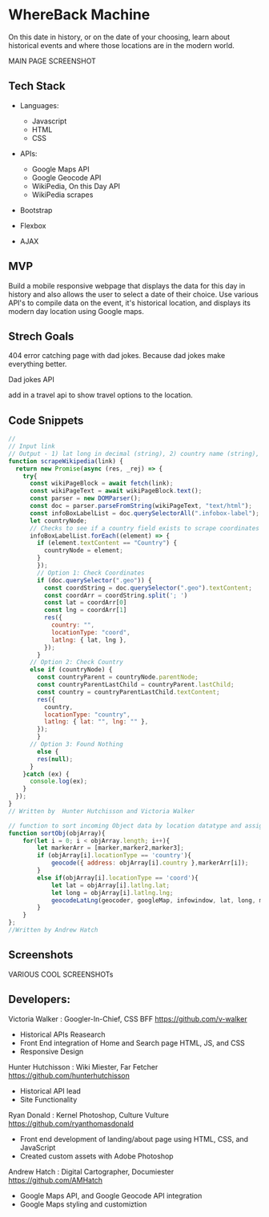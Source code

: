 # WhereBack Machine
On this date in history, or on the date of your choosing, learn about historical events and where those locations are in the modern world. 


MAIN PAGE SCREENSHOT


## Tech Stack 

- Languages:
    - Javascript
    - HTML
    - CSS
- APIs:
    - Google Maps API
    - Google Geocode API
    - WikiPedia, On this Day API
    - WikiPedia scrapes

- Bootstrap
- Flexbox
- AJAX

## MVP
 
Build a mobile responsive webpage that displays the data for this day in history and also allows the user to select a date of their choice. 
Use various API's to compile data on the event, it's historical location, and displays its modern day location using Google maps.




## Strech Goals

404 error catching page with dad jokes. Because dad jokes make everything better.

Dad jokes API

add in a travel api to show travel options to the location. 




## Code Snippets
```js
//
// Input link
// Output - 1) lat long in decimal (string), 2) country name (string), 3) null
function scrapeWikipedia(link) {
  return new Promise(async (res, _rej) => {
    try{
      const wikiPageBlock = await fetch(link);
      const wikiPageText = await wikiPageBlock.text();
      const parser = new DOMParser();
      const doc = parser.parseFromString(wikiPageText, "text/html");
      const infoBoxLabelList = doc.querySelectorAll(".infobox-label");
      let countryNode;
      // Checks to see if a country field exists to scrape coordinates
      infoBoxLabelList.forEach((element) => {
        if (element.textContent == "Country") {
          countryNode = element;
        }
        });
        // Option 1: Check Coordinates
        if (doc.querySelector(".geo")) {
          const coordString = doc.querySelector(".geo").textContent;
          const coordArr = coordString.split('; ')
          const lat = coordArr[0]
          const lng = coordArr[1]
          res({
            country: "",
            locationType: "coord",
            latlng: { lat, lng },
          });
        }
      // Option 2: Check Country
      else if (countryNode) {
        const countryParent = countryNode.parentNode;
        const countryParentLastChild = countryParent.lastChild;
        const country = countryParentLastChild.textContent;
        res({
          country,
          locationType: "country",
          latlng: { lat: "", lng: "" },
        });
        }
      // Option 3: Found Nothing
        else {
        res(null);
      }
    }catch (ex) {
      console.log(ex);
    }
  });
}
// Written by  Hunter Hutchisson and Victoria Walker
```
```js
// function to sort incoming Object data by location datatype and assign it a marker.
function sortObj(objArray){
    for(let i = 0; i < objArray.length; i++){
        let markerArr = [marker,marker2,marker3];
        if (objArray[i].locationType == 'country'){
            geocode({ address: objArray[i].country },markerArr[i]);
        }
        else if(objArray[i].locationType == 'coord'){
            let lat = objArray[i].latlng.lat;
            let long = objArray[i].latlng.lng;
            geocodeLatLng(geocoder, googleMap, infowindow, lat, long, markerArr[i]);
        }
    }   
};
//Written by Andrew Hatch
```


## Screenshots

VARIOUS COOL SCREENSHOTs


## Developers:

Victoria Walker : Googler-In-Chief, CSS BFF
https://github.com/v-walker
- Historical APIs Reasearch 
- Front End integration of Home and Search page HTML, JS, and CSS
- Responsive Design

Hunter Hutchisson : Wiki Miester, Far Fetcher
https://github.com/hunterhutchisson
- Historical API lead
- Site Functionality 

Ryan Donald : Kernel Photoshop, Culture Vulture
https://github.com/ryanthomasdonald
- Front end development of landing/about page using HTML, CSS, and JavaScript
- Created custom assets with Adobe Photoshop

Andrew Hatch : Digital Cartographer, Documiester
https://github.com/AMHatch
- Google Maps API, and Google Geocode API integration
- Google Maps styling and customiztion


